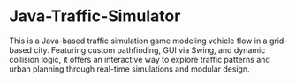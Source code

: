 # Java-Traffic-Simulator
This is a Java-based traffic simulation game modeling vehicle flow in a grid-based city. Featuring custom pathfinding, GUI via Swing, and dynamic collision logic, it offers an interactive way to explore traffic patterns and urban planning through real-time simulations and modular design.
